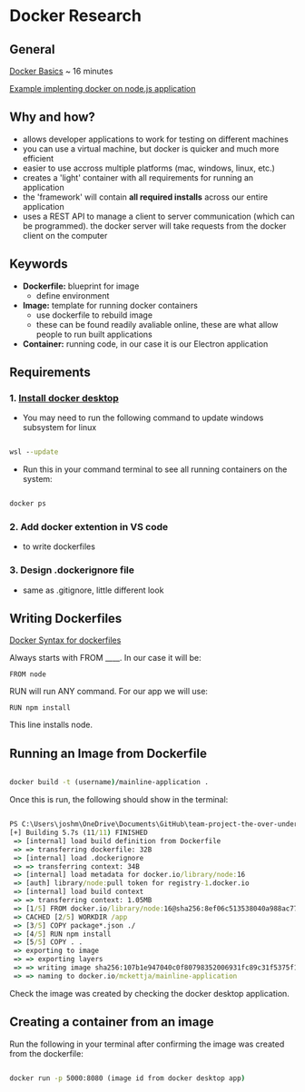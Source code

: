 # Docker Research

## General

[Docker Basics](https://www.youtube.com/watch?v=rOTqprHv1YE) ~ 16 minutes

[Example implenting docker on node.js application](https://www.youtube.com/watch?v=gAkwW2tuIqE)

## Why and how?
- allows developer applications to work for testing on different machines
- you can use a virtual machine, but docker is quicker and much more efficient
- easier to use accross multiple platforms (mac, windows, linux, etc.)
- creates a 'light' container with all requirements for running an application
- the 'framework' will contain **all required installs** across our entire application
- uses a REST API to manage a client to server communication (which can be programmed). the docker server will take requests from the docker client on the computer

## Keywords
- **Dockerfile:** blueprint for image
  - define environment
- **Image:** template for running docker containers
  - use dockerfile to rebuild image
  - these can be found readily avaliable online, these are what allow people to run built applications
- **Container:** running code, in our case it is our Electron application

## Requirements
### 1. [Install docker desktop](https://www.docker.com/products/docker-desktop/)
  - You may need to run the following command to update windows subsystem for linux
```cmd

wsl --update

```
  - Run this in your command terminal to see all running containers on the system:

```cmd

docker ps

```

### 2. Add docker extention in VS code
  - to write dockerfiles

### 3. Design .dockerignore file
  - same as .gitignore, little different look

## Writing Dockerfiles

[Docker Syntax for dockerfiles](https://docs.docker.com/engine/reference/builder/)

Always starts with FROM ____. In our case it will be:

```docker
FROM node
```

RUN will run ANY command. For our app we will use:

```docker
RUN npm install
```

This line installs node.

## Running an Image from Dockerfile

```cmd

docker build -t (username)/mainline-application .

```
Once this is run, the following should show in the terminal:

```cmd

PS C:\Users\joshm\OneDrive\Documents\GitHub\team-project-the-over-under-frontend\mainline_application> docker build -t mckettja/mainline-application .
[+] Building 5.7s (11/11) FINISHED
 => [internal] load build definition from Dockerfile                                                                                                                               0.0s
 => => transferring dockerfile: 32B                                                                                                                                                0.0s 
 => [internal] load .dockerignore                                                                                                                                                  0.0s 
 => => transferring context: 34B                                                                                                                                                   0.0s 
 => [internal] load metadata for docker.io/library/node:16                                                                                                                         0.9s 
 => [auth] library/node:pull token for registry-1.docker.io                                                                                                                        0.0s
 => [internal] load build context                                                                                                                                                  0.1s
 => => transferring context: 1.05MB                                                                                                                                                0.0s 
 => [1/5] FROM docker.io/library/node:16@sha256:8ef06c513538040a988ac7731afa8ad8b1135cfe5d8b6ad78489d80c6f6c0137                                                                   0.0s 
 => CACHED [2/5] WORKDIR /app                                                                                                                                                      0.0s 
 => [3/5] COPY package*.json ./                                                                                                                                                    0.0s 
 => [4/5] RUN npm install                                                                                                                                                          4.4s
 => [5/5] COPY . .                                                                                                                                                                 0.0s
 => exporting to image                                                                                                                                                             0.2s
 => => exporting layers                                                                                                                                                            0.1s
 => => writing image sha256:107b1e947040c0f80798352006931fc89c31f5375f15d44a24adbf57db31b599                                                                                       0.0s
 => => naming to docker.io/mckettja/mainline-application                         

```
Check the image was created by checking the docker desktop application.

## Creating a container from an image

Run the following in your terminal after confirming the image was created from the dockerfile:

```cmd

docker run -p 5000:8080 (image id from docker desktop app)

```




